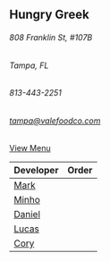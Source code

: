## Hungry Greek
###### 808 Franklin St, #107B 
###### Tampa, FL
###### 813-443-2251
###### tampa@valefoodco.com


[View Menu](https://www.toasttab.com/hungry-greek-franklin/v2/online-order#!/order)


Developer     | Order
--------------|---------------------
[Mark](http://github.com/mark-smithtb)              | 
[Minho](https://github.com/minhochoi)               | 
[Daniel](https://github.come/dtartaglia)            | 
[Lucas](https://github.com/lucasclaude)             | 
[Cory](https://github.com/)                         | 
